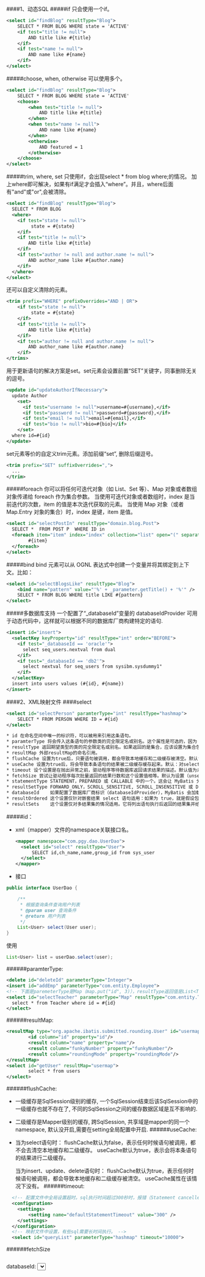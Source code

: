 ####1、动态SQL
#####if
只会使用一个if。
```xml
<select id="findBlog" resultType="Blog">
    SELECT * FROM BLOG WHERE state = 'ACTIVE'
    <if test="title != null">
        AND title like #{title}
    </if>
    <if test="name != null">
        AND name like #{name}
    </if>
</select>
```

#####choose, when, otherwise
可以使用多个。
```xml
<select id="findBlog" resultType="Blog">
    SELECT * FROM BLOG WHERE state = 'ACTIVE'
    <choose>
        <when test="title != null">
            AND title like #{title}
        </when>
        <when test="name != null">
            AND name like #{name}
        </when>
        <otherwise>
            AND featured = 1
        </otherwise>
    </choose>
</select>
```
#####trim, where, set
只使用if，会出现select * from blog where;的情况。
加上where即可解决，如果有if满足才会插入“where”。并且，where后面有"and"或"or",会被清除。
```xml
<select id="findBlog" resultType="Blog">
  SELECT * FROM BLOG
  <where>
    <if test="state != null">
         state = #{state}
    </if>
    <if test="title != null">
        AND title like #{title}
    </if>
    <if test="author != null and author.name != null">
        AND author_name like #{author.name}
    </if>
  </where>
</select>
```
还可以自定义清除的元素。
```xml
<trim prefix="WHERE" prefixOverrides="AND | OR">
    <if test="state != null">
         state = #{state}
    </if>
    <if test="title != null">
        AND title like #{title}
    </if>
    <if test="author != null and author.name != null">
        AND author_name like #{author.name}
    </if>
</trims>
```
用于更新语句的解决方案是set。set元素会设置前置“SET”关键字，同事删除无关的逗号。
```xml
<update id="updateAuthorIfNecessary">
  update Author
    <set>
      <if test="username != null">username=#{username},</if>
      <if test="password != null">password=#{password},</if>
      <if test="email != null">email=#{email},</if>
      <if test="bio != null">bio=#{bio}</if>
    </set>
  where id=#{id}
</update>
```
set元素等价的自定义trim元素。添加前缀“set”, 删除后缀逗号。
```xml
<trim prefix="SET" suffixOverrides=",">
  ...
</trim>
```
#####foreach
 你可以将任何可迭代对象（如 List、Set 等）、Map 对象或者数组对象传递给 foreach 作为集合参数。
 当使用可迭代对象或者数组时，index 是当前迭代的次数，item 的值是本次迭代获取的元素。
 当使用 Map 对象（或者 Map.Entry 对象的集合）时，index 是键，item 是值。
```xml
<select id="selectPostIn" resultType="domain.blog.Post">
  SELECT *  FROM POST P  WHERE ID in
  <foreach item="item" index="index" collection="list" open="(" separator="," close=")">
        #{item}
  </foreach>
</select>
```
#####bind
bind 元素可以从 OGNL 表达式中创建一个变量并将其绑定到上下文。比如：
```xml
<select id="selectBlogsLike" resultType="Blog">
    <bind name="pattern" value="'%' + _parameter.getTitle() + '%'" />
    SELECT * FROM BLOG WHERE title LIKE #{pattern}
</select>
```
#####多数据库支持
一个配置了“_databaseId”变量的 databaseIdProvider 可用于动态代码中，这样就可以根据不同的数据库厂商构建特定的语句.
```xml
<insert id="insert">
  <selectKey keyProperty="id" resultType="int" order="BEFORE">
    <if test="_databaseId == 'oracle'">
      select seq_users.nextval from dual
    </if>
    <if test="_databaseId == 'db2'">
      select nextval for seq_users from sysibm.sysdummy1"
    </if>
  </selectKey>
  insert into users values (#{id}, #{name})
</insert>
```

####2、XML映射文件
####select
```xml
<select id="selectPerson" paramterType="int" resultType="hashmap">
    SELECT * FROM PERSON WHERE ID = #{id}
</select>
```
```xml
* id 在命名空间中唯一的标识符，可以被用来引用这条语句。
* paramterType 将会传入这条语句的参数类的完全限定名或别名。这个属性是可选的，因为 MyBatis 可以通过类型处理器（TypeHandler） 推断出具体传入语句的参数，默认值为未设置（unset）。
* resultType 返回期望类型的类的完全限定名或别名。如果返回的是集合，应该设置为集合包含的类型，而不是集合本身。resultType和resultMap不能同时使用。
* resultMap 外部resultMap的命名引用。
* flushCache 设置为true后，只要语句被调用，都会导致本地缓存和二级缓存被清空。默认false。
* useCache 设置为true后，将会导致本条语句的结果被二级缓存缓存起来。默认：对select元素为true。
* timeout 设个设置是在抛出异常之前，驱动程序等待数据库返回请求结果的描述。默认值为未设置（unset）(依赖驱动)。
* fetchSize 尝试让驱动程序每次批量返回的结果行数和这个设置值相等。默认为设置（unset）(依赖驱动)。
* statementType	STATEMENT，PREPARED 或 CALLABLE 中的一个。这会让 MyBatis 分别使用 Statement，PreparedStatement 或 CallableStatement，默认值：PREPARED。
* resultSetType	FORWARD_ONLY，SCROLL_SENSITIVE, SCROLL_INSENSITIVE 或 DEFAULT（等价于 unset） 中的一个，默认值为 unset （依赖驱动）。
* databaseId	如果配置了数据库厂商标识（databaseIdProvider），MyBatis 会加载所有的不带 databaseId 或匹配当前 databaseId 的语句；如果带或者不带的语句都有，则不带的会被忽略。
* resultOrdered	这个设置仅针对嵌套结果 select 语句适用：如果为 true，就是假设包含了嵌套结果集或是分组，这样的话当返回一个主结果行的时候，就不会发生有对前面结果集的引用的情况。 这就使得在获取嵌套的结果集的时候不至于导致内存不够用。默认值：false。
* resultSets	这个设置仅对多结果集的情况适用。它将列出语句执行后返回的结果集并给每个结果集一个名称，名称是逗号分隔的。
```

#####id：
* xml（mapper）文件的namespace关联接口名。
  ```xml
  <mapper namespace="com.pgy.dao.UserDao">
    <select id="select" resultType="User">
        SELECT id,ch_name,name,group_id from sys_user
    </select>
  </mapper>
  ```
* 接口
```java
public interface UserDao {

    /**
     * 根据查询条件查询用户列表
     * @param user 查询条件
     * @return 用户列表
     */
    List<User> select(User user);
}

```
使用
```java
List<User> list = userDao.select(user);
```
######paramterType:
```xml
<delete id="deleteId" parameterType="Integer">
<insert id="addEmp" parameterType="com.entity.Employee">
<!-- 下面是paremeterType是Map（map.put("id", 3)），resultType返回值是List<Teacher> -->
<select id="selectTeacher" parameterType="Map" resultType="com.entity.Teacher">
  select * from Teacher where id = #{id} 
</select>
```
######resultMap:
```xml
<resultMap type="org.apache.ibatis.submitted.rounding.User" id="usermap">
		<id column="id" property="id"/>
		<result column="name" property="name"/>
		<result column="funkyNumber" property="funkyNumber"/>
		<result column="roundingMode" property="roundingMode"/>
</resultMap>
<select id="getUser" resultMap="usermap">
		select * from users
</select>
```
######flushCache:
*  一级缓存是SqlSession级别的缓存, 一个SqlSession结束后该SqlSession中的一级缓存也就不存在了, 不同的SqlSession之间的缓存数据区域是互不影响的.
* 二级缓存是Mapper级别的缓存, 跨SqlSession, 共享域是mapper的同一个namespace, 默认没开启,需要在setting全局配置中开启.
######useCache:
* 当为select语句时：
  flushCache默认为false，表示任何时候语句被调用，都不会去清空本地缓存和二级缓存。
  useCache默认为true，表示会将本条语句的结果进行二级缓存。

  当为insert、update、delete语句时：
  flushCache默认为true，表示任何时候语句被调用，都会导致本地缓存和二级缓存被清空。
  useCache属性在该情况下没有。
######timeout:
```xml 
  <!-- 配置文件中全局设置超时。sql执行时间超过300秒时，报错（Statement cancelled due to timeout or client request） -->
  <configuration>
    <settings>
        <setting name="defaultStatementTimeout" value="300" />
    </settings>
  </configuration>
  <!-- 映射文件中设置，有些sql需要长时间执行。 -->
  <select id="queryList" parameterType="hashmap" timeout="10000">
```
######fetchSize
```xml

```
databaseId:
<select id="qryAllUserInfo" databaseId="oracle" parameterType="****" >
    select * from sys_user
</select>